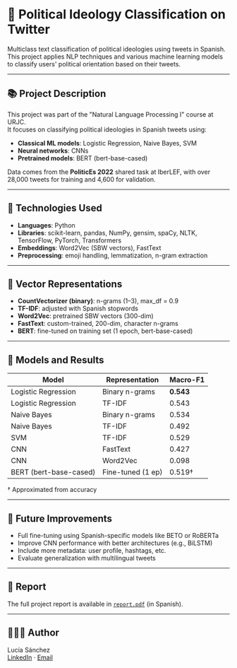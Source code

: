 # 🧠 Political Ideology Classification on Twitter

Multiclass text classification of political ideologies using tweets in Spanish.  
This project applies NLP techniques and various machine learning models to classify users' political orientation based on their tweets.

---

## 📚 Project Description

This project was part of the "Natural Language Processing I" course at URJC.  
It focuses on classifying political ideologies in Spanish tweets using:

- **Classical ML models**: Logistic Regression, Naive Bayes, SVM
- **Neural networks**: CNNs
- **Pretrained models**: BERT (bert-base-cased)

Data comes from the **PoliticEs 2022** shared task at IberLEF, with over 28,000 tweets for training and 4,600 for validation.

---

## 🔧 Technologies Used

- **Languages**: Python  
- **Libraries**: scikit-learn, pandas, NumPy, gensim, spaCy, NLTK, TensorFlow, PyTorch, Transformers  
- **Embeddings**: Word2Vec (SBW vectors), FastText  
- **Preprocessing**: emoji handling, lemmatization, n-gram extraction

---

## 🧪 Vector Representations

- **CountVectorizer (binary)**: n-grams (1–3), max_df = 0.9  
- **TF-IDF**: adjusted with Spanish stopwords  
- **Word2Vec**: pretrained SBW vectors (300-dim)  
- **FastText**: custom-trained, 200-dim, character n-grams  
- **BERT**: fine-tuned on training set (1 epoch, bert-base-cased)

---

## 🤖 Models and Results

| Model                     | Representation    | Macro-F1 |
|--------------------------|-------------------|----------|
| Logistic Regression      | Binary n-grams    | **0.543** |
| Logistic Regression      | TF-IDF            | 0.543    |
| Naive Bayes              | Binary n-grams    | 0.534    |
| Naive Bayes              | TF-IDF            | 0.492    |
| SVM                      | TF-IDF            | 0.529    |
| CNN                      | FastText          | 0.427    |
| CNN                      | Word2Vec          | 0.098    |
| BERT (bert-base-cased)   | Fine-tuned (1 ep) | 0.519†   |

† Approximated from accuracy

---


## 🚀 Future Improvements

- Full fine-tuning using Spanish-specific models like BETO or RoBERTa  
- Improve CNN performance with better architectures (e.g., BiLSTM)  
- Include more metadata: user profile, hashtags, etc.  
- Evaluate generalization with multilingual tweets

---

## 📄 Report

The full project report is available in [`report.pdf`](report.pdf) (in Spanish).

---

## 👩🏻‍💻 Author

Lucía Sánchez  
[LinkedIn](https://www.linkedin.com/in/lucia-sanchez-102978277) · [Email](mailto:lusanchezca.ai@gmail.com)



